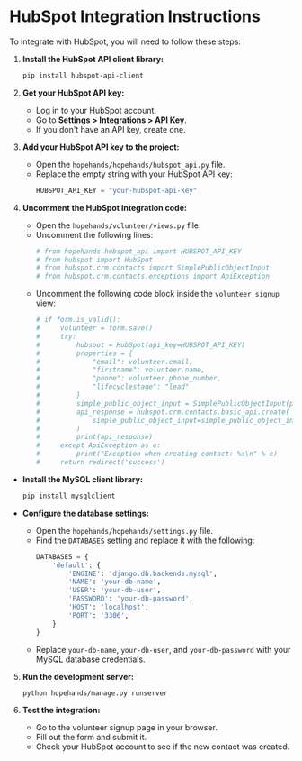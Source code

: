 # HubSpot Integration Instructions

To integrate with HubSpot, you will need to follow these steps:

1. **Install the HubSpot API client library:**
   ```bash
   pip install hubspot-api-client
   ```

2. **Get your HubSpot API key:**
   - Log in to your HubSpot account.
   - Go to **Settings > Integrations > API Key**.
   - If you don't have an API key, create one.

3. **Add your HubSpot API key to the project:**
   - Open the `hopehands/hopehands/hubspot_api.py` file.
   - Replace the empty string with your HubSpot API key:
     ```python
     HUBSPOT_API_KEY = "your-hubspot-api-key"
     ```

4. **Uncomment the HubSpot integration code:**
   - Open the `hopehands/volunteer/views.py` file.
   - Uncomment the following lines:
     ```python
     # from hopehands.hubspot_api import HUBSPOT_API_KEY
     # from hubspot import HubSpot
     # from hubspot.crm.contacts import SimplePublicObjectInput
     # from hubspot.crm.contacts.exceptions import ApiException
     ```
   - Uncomment the following code block inside the `volunteer_signup` view:
     ```python
     # if form.is_valid():
     #     volunteer = form.save()
     #     try:
     #         hubspot = HubSpot(api_key=HUBSPOT_API_KEY)
     #         properties = {
     #             "email": volunteer.email,
     #             "firstname": volunteer.name,
     #             "phone": volunteer.phone_number,
     #             "lifecyclestage": "lead"
     #         }
     #         simple_public_object_input = SimplePublicObjectInput(properties=properties)
     #         api_response = hubspot.crm.contacts.basic_api.create(
     #             simple_public_object_input=simple_public_object_input
     #         )
     #         print(api_response)
     #     except ApiException as e:
     #         print("Exception when creating contact: %s\n" % e)
     #     return redirect('success')
     ```

- **Install the MySQL client library:**
  ```bash
  pip install mysqlclient
  ```

- **Configure the database settings:**
  - Open the `hopehands/hopehands/settings.py` file.
  - Find the `DATABASES` setting and replace it with the following:
    ```python
    DATABASES = {
        'default': {
            'ENGINE': 'django.db.backends.mysql',
            'NAME': 'your-db-name',
            'USER': 'your-db-user',
            'PASSWORD': 'your-db-password',
            'HOST': 'localhost',
            'PORT': '3306',
        }
    }
    ```
  - Replace `your-db-name`, `your-db-user`, and `your-db-password` with your MySQL database credentials.

5. **Run the development server:**
   ```bash
   python hopehands/manage.py runserver
   ```

6. **Test the integration:**
   - Go to the volunteer signup page in your browser.
   - Fill out the form and submit it.
   - Check your HubSpot account to see if the new contact was created.
